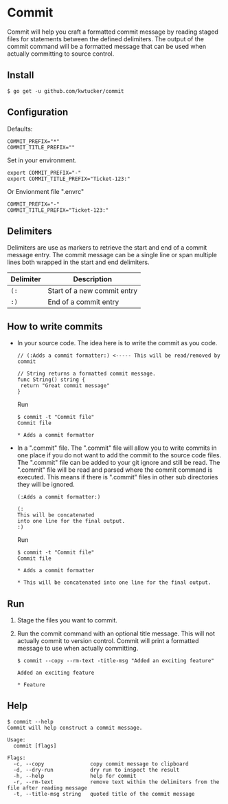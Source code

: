 # Commit

Commit will help you craft a formatted commit message by reading staged files for statements between the defined delimiters. The output of the commit command will be a formatted message that can be used when actually committing to source control.

## Install

```
$ go get -u github.com/kwtucker/commit
```

## Configuration

Defaults:

```
COMMIT_PREFIX="*"
COMMIT_TITLE_PREFIX=""
```

Set in your environment.

```
export COMMIT_PREFIX="-"
export COMMIT_TITLE_PREFIX="Ticket-123:"
```

Or Envionment file ".envrc"

```
COMMIT_PREFIX="-"
COMMIT_TITLE_PREFIX="Ticket-123:"
```

## Delimiters

Delimiters are use as markers to retrieve the start and end of a commit message entry.
The commit message can be a single line or span multiple lines both wrapped in the start and end delimiters.

| Delimiter | Description                 |
| --------- | --------------------------- |
| `(:`      | Start of a new commit entry |
| `:)`      | End of a commit entry       |

## How to write commits

- In your source code. The idea here is to write the commit as you code.

  ```
  // (:Adds a commit formatter:) <----- This will be read/removed by commit

  // String returns a formatted commit message.
  func String() string {
   return "Great commit message"
  }
  ```

  Run

  ```
  $ commit -t "Commit file"
  Commit file

  * Adds a commit formatter
  ```

- In a ".commit" file.
  The ".commit" file will allow you to write commits in one place if you do not want to add the commit to the source code files. The ".commit" file can be added to your git ignore and still be read. The ".commit" file will be read and parsed where the commit command is executed. This means if there is ".commit" files in other sub directories they will be ignored.

  ```
  (:Adds a commit formatter:)

  (:
  This will be concatenated
  into one line for the final output.
  :)
  ```

  Run

  ```
  $ commit -t "Commit file"
  Commit file

  * Adds a commit formatter

  * This will be concatenated into one line for the final output.
  ```

## Run

1. Stage the files you want to commit.

2. Run the commit command with an optional title message. This will not actually commit to version control. Commit will print a formatted message to use when actually committing.

   ```
   $ commit --copy --rm-text -title-msg "Added an exciting feature"

   Added an exciting feature

   * Feature
   ```

## Help

```
$ commit --help
Commit will help construct a commit message.

Usage:
  commit [flags]

Flags:
  -c, --copy               copy commit message to clipboard
  -d, --dry-run            dry run to inspect the result
  -h, --help               help for commit
  -r, --rm-text            remove text within the delimiters from the file after reading message
  -t, --title-msg string   quoted title of the commit message

```
